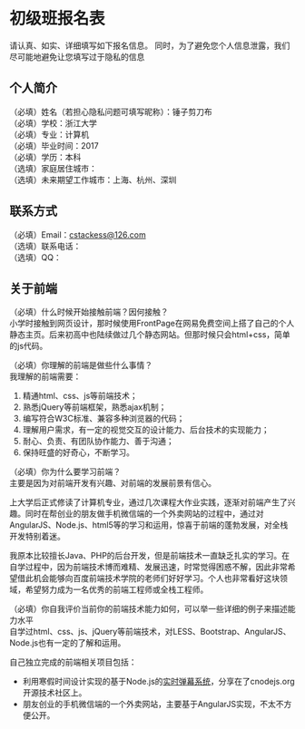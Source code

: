 # 初级班报名表

请认真、如实、详细填写如下报名信息。
同时，为了避免您个人信息泄露，我们尽可能地避免让您填写过于隐私的信息

## 个人简介

（必填）姓名（若担心隐私问题可填写昵称）：锤子剪刀布  
（必填）学校：浙江大学  
（必填）专业：计算机  
（必填）毕业时间：2017  
（必填）学历：本科  
（选填）家庭居住城市：  
（选填）未来期望工作城市：上海、杭州、深圳  

## 联系方式

（必填）Email：cstackess@126.com  
（选填）联系电话：  
（选填）QQ：  

## 关于前端

（必填）什么时候开始接触前端？因何接触？  
小学时接触到网页设计，那时候使用FrontPage在网易免费空间上搭了自己的个人静态主页。后来初高中也陆续做过几个静态网站。但那时候只会html+css，简单的js代码。

（必填）你理解的前端是做些什么事情？  
我理解的前端需要：  
1. 精通html、css、js等前端技术；  
2. 熟悉jQuery等前端框架，熟悉ajax机制；  
3. 编写符合W3C标准、兼容多种浏览器的代码；  
4. 理解用户需求，有一定的视觉交互的设计能力、后台技术的实现能力；  
5. 耐心、负责、有团队协作能力、善于沟通；  
6. 保持旺盛的好奇心，不断学习。  

（必填）你为什么要学习前端？  
主要是因为对前端开发有兴趣、对前端的发展前景有信心。  

上大学后正式修读了计算机专业，通过几次课程大作业实践，逐渐对前端产生了兴趣。同时在帮创业的朋友做手机微信端的一个外卖网站的过程中，通过对AngularJS、Node.js、html5等的学习和运用，惊喜于前端的蓬勃发展，对全栈开发特别着迷。  

我原本比较擅长Java、PHP的后台开发，但是前端技术一直缺乏扎实的学习。在自学过程中，因为前端技术博而难精、发展迅速，时常觉得困惑不解，因此非常希望借此机会能够向百度前端技术学院的老师们好好学习。个人也非常看好这块领域，希望努力成为一名优秀的前端工程师或全栈工程师。  

（必填）你自我评价当前你的前端技术能力如何，可以举一些详细的例子来描述能力水平  
自学过html、css、js、jQuery等前端技术，对LESS、Bootstrap、AngularJS、Node.js也有一定的了解和运用。  

自己独立完成的前端相关项目包括：  
* 利用寒假时间设计实现的基于Node.js的[实时弹幕系统](https://cnodejs.org/topic/54fd8d4a1e9291e16a7b3598)，分享在了cnodejs.org开源技术社区上。  
* 朋友创业的手机微信端的一个外卖网站，主要基于AngularJS实现，不太不方便公开。  
